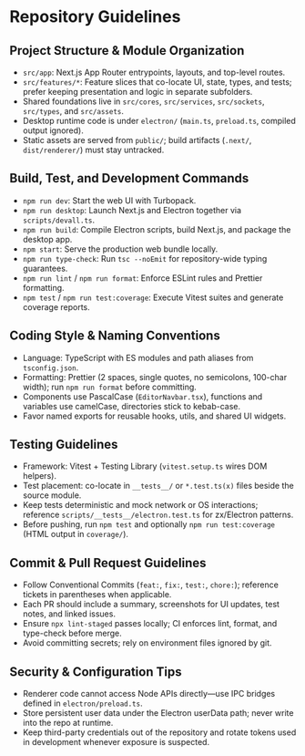 # Repository Guidelines

## Project Structure & Module Organization

- `src/app`: Next.js App Router entrypoints, layouts, and top-level routes.
- `src/features/*`: Feature slices that co-locate UI, state, types, and tests; prefer keeping presentation and logic in separate subfolders.
- Shared foundations live in `src/cores`, `src/services`, `src/sockets`, `src/types`, and `src/assets`.
- Desktop runtime code is under `electron/` (`main.ts`, `preload.ts`, compiled output ignored).
- Static assets are served from `public/`; build artifacts (`.next/`, `dist/renderer/`) must stay untracked.

## Build, Test, and Development Commands

- `npm run dev`: Start the web UI with Turbopack.
- `npm run desktop`: Launch Next.js and Electron together via `scripts/devall.ts`.
- `npm run build`: Compile Electron scripts, build Next.js, and package the desktop app.
- `npm start`: Serve the production web bundle locally.
- `npm run type-check`: Run `tsc --noEmit` for repository-wide typing guarantees.
- `npm run lint` / `npm run format`: Enforce ESLint rules and Prettier formatting.
- `npm test` / `npm run test:coverage`: Execute Vitest suites and generate coverage reports.

## Coding Style & Naming Conventions

- Language: TypeScript with ES modules and path aliases from `tsconfig.json`.
- Formatting: Prettier (2 spaces, single quotes, no semicolons, 100-char width); run `npm run format` before committing.
- Components use PascalCase (`EditorNavbar.tsx`), functions and variables use camelCase, directories stick to kebab-case.
- Favor named exports for reusable hooks, utils, and shared UI widgets.

## Testing Guidelines

- Framework: Vitest + Testing Library (`vitest.setup.ts` wires DOM helpers).
- Test placement: co-locate in `__tests__/` or `*.test.ts(x)` files beside the source module.
- Keep tests deterministic and mock network or OS interactions; reference `scripts/__tests__/electron.test.ts` for zx/Electron patterns.
- Before pushing, run `npm test` and optionally `npm run test:coverage` (HTML output in `coverage/`).

## Commit & Pull Request Guidelines

- Follow Conventional Commits (`feat:`, `fix:`, `test:`, `chore:`); reference tickets in parentheses when applicable.
- Each PR should include a summary, screenshots for UI updates, test notes, and linked issues.
- Ensure `npx lint-staged` passes locally; CI enforces lint, format, and type-check before merge.
- Avoid committing secrets; rely on environment files ignored by git.

## Security & Configuration Tips

- Renderer code cannot access Node APIs directly—use IPC bridges defined in `electron/preload.ts`.
- Store persistent user data under the Electron userData path; never write into the repo at runtime.
- Keep third-party credentials out of the repository and rotate tokens used in development whenever exposure is suspected.
